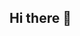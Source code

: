 ## Hi there 👋

<!--
**neha8102008/neha8102008** is a ✨ _special_ ✨ repository because its `README.md` (this file) appears on your GitHub profile.


**Hi, I'm Neha. I'm an avid reader and a total Hunger Games fanatic (if you have read it, come talk to me!). I also love writing, so if I had any free time, I would be writing.**

